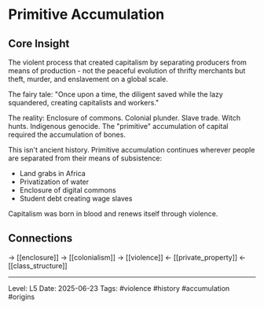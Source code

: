 # Primitive Accumulation

## Core Insight
The violent process that created capitalism by separating producers from means of production - not the peaceful evolution of thrifty merchants but theft, murder, and enslavement on a global scale.

The fairy tale: "Once upon a time, the diligent saved while the lazy squandered, creating capitalists and workers."

The reality: Enclosure of commons. Colonial plunder. Slave trade. Witch hunts. Indigenous genocide. The "primitive" accumulation of capital required the accumulation of bones.

This isn't ancient history. Primitive accumulation continues wherever people are separated from their means of subsistence:
- Land grabs in Africa
- Privatization of water
- Enclosure of digital commons
- Student debt creating wage slaves

Capitalism was born in blood and renews itself through violence.

## Connections
→ [[enclosure]]
→ [[colonialism]]
→ [[violence]]
← [[private_property]]
← [[class_structure]]

---
Level: L5
Date: 2025-06-23
Tags: #violence #history #accumulation #origins